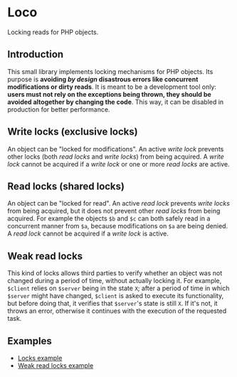 # Loco

Locking reads for PHP objects.

## Introduction 

This small library implements locking mechanisms for PHP objects. Its purpose is **avoiding
_by design_ disastrous errors like concurrent modifications or dirty reads**. It is meant
to be a development tool only: **users must not rely on the exceptions being thrown, they
should be avoided altogether by changing the code**. This way, it can be disabled in
production for better performance.

## Write locks (exclusive locks)

An object can be "locked for modifications". An active _write lock_ prevents other locks
(both _read locks_ and _write locks_) from being acquired. A _write lock_ cannot be acquired
if a _write lock_ or one or more _read locks_ are active.

## Read locks (shared locks)

An object can be "locked for read". An active _read lock_ prevents _write locks_ from being
acquired, but it does not prevent other _read locks_ from being acquired. For example the
objects `$b` and `$c` can both safely read in a concurrent manner from `$a`, because
modifications on `$a` are being denied. A _read lock_ cannot be acquired if a _write lock_
is active.

## Weak read locks

This kind of locks allows third parties to verify whether an object was not changed during
a period of time, without actually locking it. For example, `$client` relies on `$server`
being in the state `X`; after a period of time in which `$server` might have changed,
`$client` is asked to execute its functionality, but before doing that, it verifies that
`$server`'s state is still `X`. If it's not, it throws an error, otherwise it continues with
the execution of the requested task.

## Examples 

- [Locks example](examples/locks.php)
- [Weak read locks example](examples/weakReadLocks.php)

